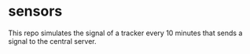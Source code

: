 # sensors

This repo simulates the signal of a tracker every 10 minutes that sends a signal to the central server.
